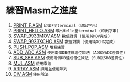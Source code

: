 # 練習Masm之進度
1. [PRINT_F.ASM](./PRINT_F.ASM)               `印出F至terminal (印出字元)`
2. [PRINT_HELLO.ASM](./PRINT_HELLO.ASM)       `印出Hello至terminal (印出字串)`
3. [SWAP_9933MOV.ASM](./SWAP_9933MOV.ASM)     `數值對調 (使用純MOV完成)`
4. [SWAP_9933XCHG.ASM](./SWAP_9933XCHG.ASM)   `數值對調 (使用純XCHG完成)`
5. [PUSH_POP.ASM](./PUSH_POP.ASM)             `堆棧練習`
6. [ADD_ADC.ASM](./ADD_ADC.ASM)               `使用兩個DB達成進位加法 (ADD跟ADC差異性)`
7. [SUB_SBB.ASM](./SUB_SBB.ASM)               `使用兩個DB達成借位減法 (SUB跟SBB差異性)`
8. [MUL.ASM](./MUL.ASM)                       `使用乘法`
9. [ARRAY.ASM](./ARRAY.ASM)                   `調用並使用陣列`
10. [DIV.ASM](./DIV.ASM)                    `使用除法`

